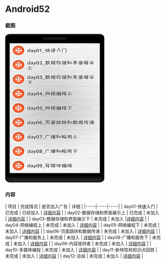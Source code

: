 # Android52

### 截图
![截图](https://github.com/BruceAnda/Android52/blob/master/screenshot/main/pic/pic.png)

### 内容
| 项目 | 完成情况 | 是否加入广告 | 详细 |
|-----|-----|-----|
| day01-快速入门 | 已完成 | 已经加入 | [详细内容](https://github.com/BruceAnda/Android52/tree/master/app/src/main/java/zhaoliang/com/android52/ui/day01) |
| day02-数据存储和界面展示上 | 已完成 | 未加入 | [详细内容](https://github.com/BruceAnda/Android52/tree/master/app/src/main/java/zhaoliang/com/android52/ui/day02) |
| day03-数据存储和界面展示下 | 未完成 | 未加入 |[详细内容](https://github.com/BruceAnda/Android52/tree/master/app/src/main/java/zhaoliang/com/android52/ui/day03) |
| day04-网络编程上 | 未完成 | 未加入 | [详细内容](https://github.com/BruceAnda/Android52/tree/master/app/src/main/java/zhaoliang/com/android52/ui/day04) |
| day05-网络编程下 | 未完成 | 未加入 | [详细内容](https://github.com/BruceAnda/Android52/tree/master/app/src/main/java/zhaoliang/com/android52/ui/day05) |
| day06-页面跳转和数据传递 | 未完成 | 未加入 | [详细内容](https://github.com/BruceAnda/Android52/tree/master/app/src/main/java/zhaoliang/com/android52/ui/day06) |
| day07-广播和服务上 | 未完成 | 未加入 | [详细内容](https://github.com/BruceAnda/Android52/tree/master/app/src/main/java/zhaoliang/com/android52/ui/day07) |
| day08-广播和服务下 | 未完成 | 未加入 | [详细内容](https://github.com/BruceAnda/Android52/tree/master/app/src/main/java/zhaoliang/com/android52/ui/day08) |
| day09-内容提供者 | 未完成 | 未加入 | [详细内容](https://github.com/BruceAnda/Android52/tree/master/app/src/main/java/zhaoliang/com/android52/ui/day09) |
| day10-多媒体编程 | 未完成 | 未加入 | [详细内容](https://github.com/BruceAnda/Android52/tree/master/app/src/main/java/zhaoliang/com/android52/ui/day10) |
| day11-新特性和知识点回顾 | 未完成 | 未加入 | [详细内容](https://github.com/BruceAnda/Android52/tree/master/app/src/main/java/zhaoliang/com/android52/ui/day11) |
| day12-总结 | 未完成 | 未加入 | [详细内容](https://github.com/BruceAnda/Android52/tree/master/app/src/main/java/zhaoliang/com/android52/ui/day12) |